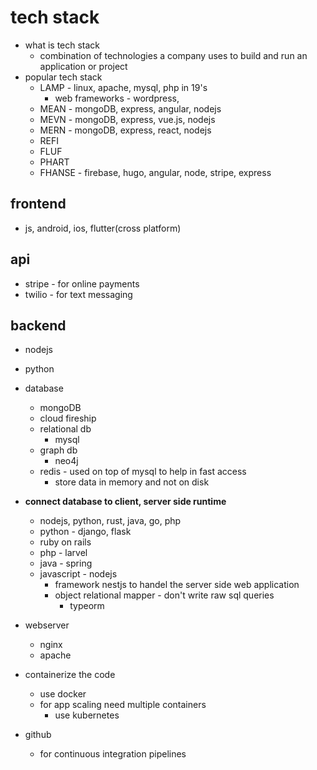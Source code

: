 # tech stack

- what is tech stack
    - combination of technologies a company uses to build and
    run an application or project
- popular tech stack
    - LAMP - linux, apache, mysql, php in 19's
        - web frameworks - wordpress,
    - MEAN - mongoDB, express, angular, nodejs
    - MEVN - mongoDB, express, vue.js, nodejs
    - MERN - mongoDB, express, react, nodejs
    - REFI
    - FLUF
    - PHART
    - FHANSE - firebase, hugo, angular, node, stripe, express

## frontend

- js, android, ios, flutter(cross platform)

## api

- stripe - for online payments
- twilio - for text messaging

## backend

- nodejs
- python
- database
    - mongoDB
    - cloud fireship
    - relational db
        - mysql
    - graph db
        - neo4j
    - redis - used on top of mysql to help in fast access
        - store data in memory and not on disk
- **connect database to client, server side runtime**
    - nodejs, python, rust, java, go, php
    - python - django, flask
    - ruby on rails
    - php - larvel
    - java - spring
    - javascript - nodejs
        - framework nestjs to handel the server side web application
        - object relational mapper - don't write raw sql queries
            - typeorm
- webserver
    - nginx
    - apache
- containerize the code
    - use docker
    - for app scaling need multiple containers
        - use kubernetes

- github
    - for continuous integration pipelines
